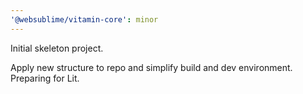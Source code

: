 ```yaml
---
'@websublime/vitamin-core': minor
---
```


Initial skeleton project.

Apply new structure to repo and simplify build and dev environment. Preparing for Lit.
